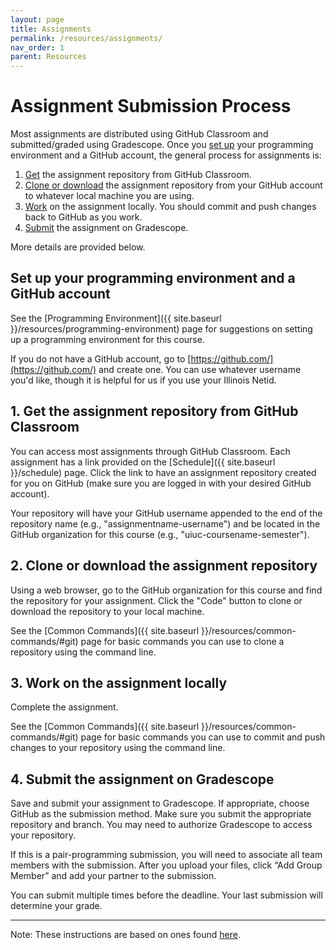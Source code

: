 ```yaml
---
layout: page
title: Assignments
permalink: /resources/assignments/
nav_order: 1
parent: Resources
---
```


# Assignment Submission Process

Most assignments are distributed using GitHub Classroom and submitted/graded using Gradescope. Once you [set up](#set-up-your-programming-environment-and-a-github-account) your programming environment and a GitHub account, the general process for assignments is:

1. [Get](#get-the-assignment-repository-from-github-classroom) the assignment repository from GitHub Classroom.
1. [Clone or download](#clone-or-download-the-assignment-repository) the assignment repository from your GitHub account to whatever local machine you are using.
1. [Work](#work-on-the-assignment-locally) on the assignment locally. You should commit and push changes back to GitHub as you work.
1. [Submit](#submit-the-assignment-on-gradescope) the assignment on Gradescope.

More details are provided below.

## Set up your programming environment and a GitHub account

See the [Programming Environment]({{ site.baseurl }}/resources/programming-environment) page for suggestions on setting up a programming environment for this course.

If you do not have a GitHub account, go to [https://github.com/](https://github.com/) and create one. You can use whatever username you'd like, though it is helpful for us if you use your Illinois Netid.

## 1. Get the assignment repository from GitHub Classroom

You can access most assignments through GitHub Classroom. Each assignment has a link provided on the [Schedule]({{ site.baseurl }}/schedule) page. Click the link to have an assignment repository created for you on GitHub (make sure you are logged in with your desired GitHub account).

Your repository will have your GitHub username appended to the end of the repository name (e.g., "assignmentname-username") and be located in the GitHub organization for this course (e.g., "uiuc-coursename-semester").

## 2. Clone or download the assignment repository

Using a web browser, go to the GitHub organization for this course and find the repository for your assignment. Click the "Code" button to clone or download the repository to your local machine.

See the [Common Commands]({{ site.baseurl }}/resources/common-commands/#git) page for basic commands you can use to clone a repository using the command line.

## 3. Work on the assignment locally

Complete the assignment.

See the [Common Commands]({{ site.baseurl }}/resources/common-commands/#git) page for basic commands you can use to commit and push changes to your repository using the command line.

## 4. Submit the assignment on Gradescope

Save and submit your assignment to Gradescope. If appropriate, choose GitHub as the submission method. Make sure you submit the appropriate repository and branch. You may need to authorize Gradescope to access your repository.

If this is a pair-programming submission, you will need to associate all team members with the submission. After you upload your files, click “Add Group Member” and add your partner to the submission.

You can submit multiple times before the deadline. Your last submission will determine your grade.

---

Note: These instructions are based on ones found [here](https://hmc-cs-131-spring2020.github.io/howtos/assignments.html#submit-the-assignment-on-gradescope).